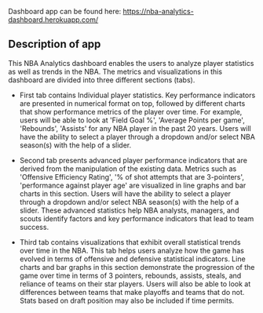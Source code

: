 Dashboard app can be found here: https://nba-analytics-dashboard.herokuapp.com/

## Description of app

This NBA Analytics dashboard enables the users to analyze player statistics as well as trends in the NBA. The metrics and visualizations in this dashboard are divided into three different sections (tabs). 

* First tab contains Individual player statistics. Key performance indicators are presented in numerical format on top, followed by different charts that show performance metrics of the player over time. For example, users will be able to look at 'Field Goal %', 'Average Points per game', 'Rebounds', 'Assists' for any NBA player in the past 20 years. Users will have the ability to select a player through a dropdown and/or select NBA season(s) with the help of a slider.

* Second tab presents advanced player performance indicators that are derived from the manipulation of the existing data. Metrics such as 'Offensive Efficiency Rating', '% of shot attempts that are 3-pointers', 'performance against player age' are visualized in line graphs and bar charts in this section. Users will have the ability to select a player through a dropdown and/or select NBA season(s) with the help of a slider. These advanced statistics help NBA analysts, managers, and scouts identify factors and key performance indicators that lead to team success.

* Third tab contains visualizations that exhibit overall statistical trends over time in the NBA. This tab helps users analyze how the game has evolved in terms of offensive and defensive statistical indicators. Line charts and bar graphs in this section demonstrate the progression of the game over time in terms of 3 pointers, rebounds, assists, steals, and reliance of teams on their star players. Users will also be able to look at differences between teams that make playoffs and teams that do not. Stats based on draft position may also be included if time permits. 